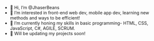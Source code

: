 - 👋 Hi, I’m @JhaserBeans
- 👀 I’m interested in front-end web dev, mobile app dev, learning new methods and ways to be efficient! 
- 🌱 I’m currently honing my skills in basic programming- HTML, CSS, JavaScript, C#, AGILE, SCRUM.  
- 💞️ Will be updating my projects soon! 

<!---
Jhaser/Jhaser is a ✨ special ✨ repository because its `README.md` (this file) appears on your GitHub profile.
You can click the Preview link to take a look at your changes.
--->
